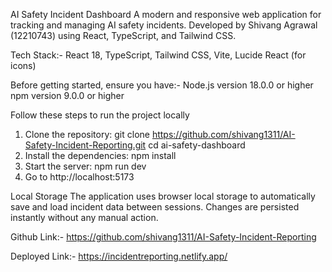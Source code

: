 AI Safety Incident Dashboard
A modern and responsive web application for tracking and managing AI safety incidents.
Developed by Shivang Agrawal (12210743) using React, TypeScript, and Tailwind CSS.

Tech Stack:-
React 18, TypeScript, Tailwind CSS, Vite, Lucide React (for icons)

Before getting started, ensure you have:-
Node.js version 18.0.0 or higher
npm version 9.0.0 or higher

Follow these steps to run the project locally
1. Clone the repository:
   git clone <https://github.com/shivang1311/AI-Safety-Incident-Reporting.git>
   cd ai-safety-dashboard
2. Install the dependencies:
   npm install
3. Start the server:
   npm run dev
4. Go to http://localhost:5173

Local Storage
The application uses browser local storage to automatically save and load incident data between sessions. Changes are persisted instantly without any manual action.

Github Link:-
https://github.com/shivang1311/AI-Safety-Incident-Reporting

Deployed Link:-
https://incidentreporting.netlify.app/
